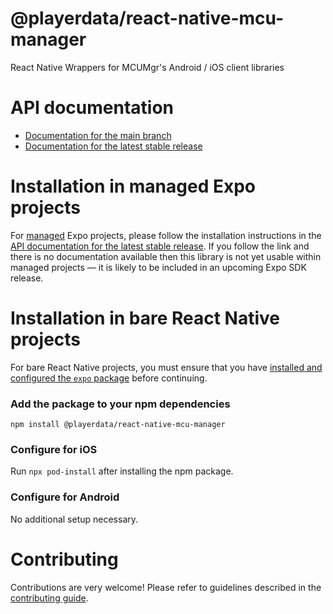 # @playerdata/react-native-mcu-manager

React Native Wrappers for MCUMgr's Android / iOS client libraries

# API documentation

- [Documentation for the main branch](https://github.com/expo/expo/blob/main/docs/pages/versions/unversioned/sdk/@playerdata/react-native-mcu-manager.md)
- [Documentation for the latest stable release](https://docs.expo.dev/versions/latest/sdk/@playerdata/react-native-mcu-manager/)

# Installation in managed Expo projects

For [managed](https://docs.expo.dev/archive/managed-vs-bare/) Expo projects, please follow the installation instructions in the [API documentation for the latest stable release](#api-documentation). If you follow the link and there is no documentation available then this library is not yet usable within managed projects &mdash; it is likely to be included in an upcoming Expo SDK release.

# Installation in bare React Native projects

For bare React Native projects, you must ensure that you have [installed and configured the `expo` package](https://docs.expo.dev/bare/installing-expo-modules/) before continuing.

### Add the package to your npm dependencies

```
npm install @playerdata/react-native-mcu-manager
```

### Configure for iOS

Run `npx pod-install` after installing the npm package.


### Configure for Android


No additional setup necessary.

# Contributing

Contributions are very welcome! Please refer to guidelines described in the [contributing guide]( https://github.com/expo/expo#contributing).
